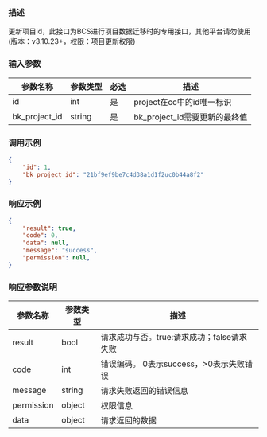 ### 描述

更新项目id，此接口为BCS进行项目数据迁移时的专用接口，其他平台请勿使用(版本：v3.10.23+，权限：项目更新权限)

### 输入参数

| 参数名称          | 参数类型   | 必选 | 描述                    |
|---------------|--------|----|-----------------------|
| id            | int    | 是  | project在cc中的id唯一标识    |
| bk_project_id | string | 是  | bk_project_id需要更新的最终值 |

### 调用示例

```json
{
    "id": 1,
    "bk_project_id": "21bf9ef9be7c4d38a1d1f2uc0b44a8f2"
}
```

### 响应示例

```json
{
    "result": true,
    "code": 0,
    "data": null,
    "message": "success",
    "permission": null,
}
```

### 响应参数说明

| 参数名称       | 参数类型   | 描述                         |
|------------|--------|----------------------------|
| result     | bool   | 请求成功与否。true:请求成功；false请求失败 |
| code       | int    | 错误编码。 0表示success，>0表示失败错误  |
| message    | string | 请求失败返回的错误信息                |
| permission | object | 权限信息                       |
| data       | object | 请求返回的数据                    |
